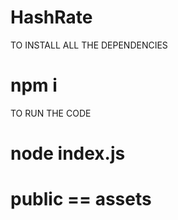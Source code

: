 # HashRate

TO INSTALL ALL THE DEPENDENCIES

# npm i   


TO RUN THE CODE 

# node index.js

# public == assets
